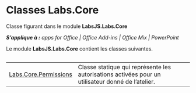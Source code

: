 
# Classes Labs.Core
Classe figurant dans le module **LabsJS.Labs.Core**

 _**S’applique à :** apps for Office | Office Add-ins | Office Mix | PowerPoint_

Le module **LabsJS.Labs.Core** contient les classes suivantes.

## 


|||
|:-----|:-----|
|[Labs.Core.Permissions](../../reference/office-mix/labs.core.permissions.md)|Classe statique qui représente les autorisations activées pour un utilisateur donné de l’atelier.|
